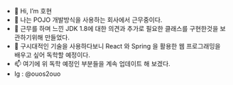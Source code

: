 - 👋 Hi, I’m 호현 
- 👀 나는 POJO 개발방식을 사용하는 회사에서 근무중이다.
- 🌱 근무를 하며 느낀 JDK 1.8에 대한 의견과 추가로 필요한 클래스를 구현한것을 보관하기위해 만들었다.
- 💞️ 구시대적인 기술을 사용하다보니 React 와 Spring 을 활용한 웹 프로그래밍을 배우고 싶어 독학할 예정이다.
- 📫 여기에 위 독학 예정인 부분들을 계속 업데이트 해 보겠다.
- Ig : @ouos2ouo

<!---
HohyeonLee/HohyeonLee is a ✨ special ✨ repository because its `README.md` (this file) appears on your GitHub profile.
You can click the Preview link to take a look at your changes.
--->
